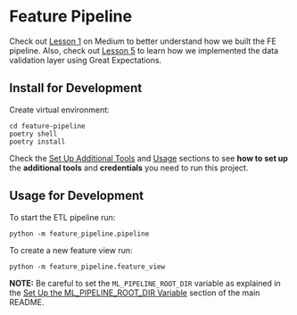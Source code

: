 # Feature Pipeline

Check out [Lesson 1](https://medium.com/towards-data-science/a-framework-for-building-a-production-ready-feature-engineering-pipeline-f0b29609b20f) on Medium to better understand how we built the FE pipeline. Also, check out [Lesson 5](https://towardsdatascience.com/ensuring-trustworthy-ml-systems-with-data-validation-and-real-time-monitoring-89ab079f4360) to learn how we implemented the data validation layer using Great Expectations.

## Install for Development

Create virtual environment:
```shell
cd feature-pipeline
poetry shell
poetry install
```

Check the [Set Up Additional Tools](https://github.com/iusztinpaul/energy-forecasting#-set-up-additional-tools-) and [Usage](https://github.com/iusztinpaul/energy-forecasting#usage) sections to see **how to set up** the **additional tools** and **credentials** you need to run this project.

## Usage for Development

To start the ETL pipeline run:
```shell
python -m feature_pipeline.pipeline
```

To create a new feature view run:
```shell
python -m feature_pipeline.feature_view
```

**NOTE:** Be careful to set the `ML_PIPELINE_ROOT_DIR` variable as explained in the [Set Up the ML_PIPELINE_ROOT_DIR Variable](https://github.com/iusztinpaul/energy-forecasting#set-up-the-ml_pipeline_root_dir-variable) section of the main README.
